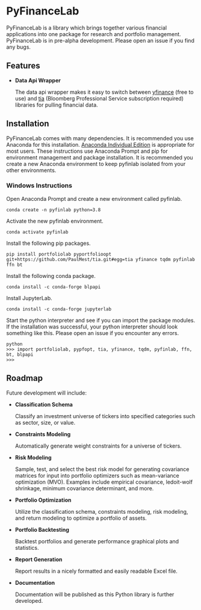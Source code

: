 
# PyFinanceLab

PyFinanceLab is a library which brings together various financial applications into one package for research and portfolio management. PyFinanceLab is in pre-alpha development. Please open an issue if you find any bugs. 



## Features

* **Data Api Wrapper**
    
    The data api wrapper makes it easy to switch between [yfinance](https://github.com/ranaroussi/yfinance) (free to use) and [tia](https://github.com/PaulMest/tia) (Bloomberg Professional Service subscription required) libraries for pulling financial data. 
    



## Installation

PyFinanceLab comes with many dependencies. It is recommended you use Anaconda for this installation. [Anaconda Individual Edition](https://www.anaconda.com/products/individual) is appropriate for most users. These instructions use Anaconda Prompt and pip for environment management and package installation. It is recommended you create a new Anaconda environment to keep pyfinlab isolated from your other environments. 

### Windows Instructions

Open Anaconda Prompt and create a new environment called pyfinlab. 
```
conda create -n pyfinlab python=3.8
```

Activate the new pyfinlab environment. 
```
conda activate pyfinlab
```

Install the following pip packages. 
```
pip install portfoliolab pyportfolioopt git+https://github.com/PaulMest/tia.git#egg=tia yfinance tqdm pyfinlab ffn bt
```

Install the following conda package. 
```
conda install -c conda-forge blpapi
```

Install JupyterLab. 
```
conda install -c conda-forge jupyterlab
```

Start the python interpreter and see if you can import the package modules. If the installation was successful, your python interpreter should look something like this. Please open an issue if you encounter any errors. 
```
python
>>> import portfoliolab, pypfopt, tia, yfinance, tqdm, pyfinlab, ffn, bt, blpapi
>>>
```



## Roadmap

Future development will include:

* **Classification Schema**

    Classify an investment universe of tickers into specified categories such as sector, size, or value. 

* **Constraints Modeling**

    Automatically generate weight constraints for a universe of tickers. 

* **Risk Modeling**

    Sample, test, and select the best risk model for generating covariance matrices for input into portfolio optimizers such as mean-variance optimization (MVO). Examples           include empirical covariance, ledoit-wolf shrinkage, minimum covariance determinant, and more.  

* **Portfolio Optimization**

    Utilize the classification schema, constraints modeling, risk modeling, and return modeling to optimize a portfolio of assets. 
    
* **Portfolio Backtesting**

    Backtest portfolios and generate performance graphical plots and statistics. 

* **Report Generation**

    Report results in a nicely formatted and easily readable Excel file. 
    
* **Documentation**

    Documentation will be published as this Python library is further developed. 

